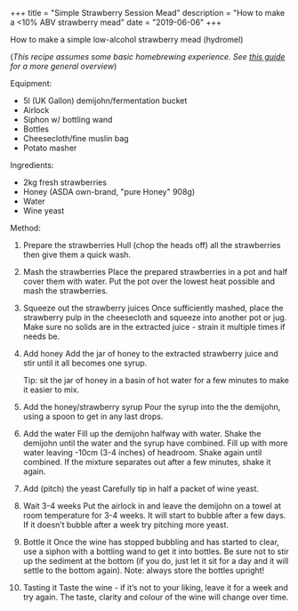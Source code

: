+++
title = "Simple Strawberry Session Mead"
description = "How to make a <10% ABV strawberry mead"
date = "2019-06-06"
+++

How to make a simple low-alcohol strawberry mead (hydromel)

(*This recipe assumes some basic homebrewing experience. See [this guide](https://www.winebags.com/Beginner-s-Guide-To-Making-Wine-At-Home-s/1836.htm) for a more general overview*)

Equipment:

- 5l (UK Gallon) demijohn/fermentation bucket
- Airlock
- Siphon w/ bottling wand
- Bottles
- Cheesecloth/fine muslin bag
- Potato masher

Ingredients:

- 2kg fresh strawberries
- Honey (ASDA own-brand, "pure Honey" 908g)
- Water
- Wine yeast

Method:

1. Prepare the strawberries
    Hull (chop the heads off) all the strawberries then give them a quick wash.

2. Mash the strawberries
    Place the prepared strawberries in a pot and half cover them with water. Put the pot over the lowest heat possible and mash the strawberries.

3. Squeeze out the strawberry juices
    Once sufficiently mashed, place the strawberry pulp in the cheesecloth and squeeze into another pot or jug. Make sure no solids are in the extracted juice - strain it multiple times if needs be.

4. Add honey
    Add the jar of honey to the extracted strawberry juice and stir until it all becomes one syrup.

    Tip: sit the jar of honey in a basin of hot water for a few minutes to make it easier to mix.

5. Add the honey/strawberry syrup
    Pour the syrup into the the demijohn, using a spoon to get in any last drops.

6. Add the water
    Fill up the demijohn halfway with water. Shake the demijohn until the water and the syrup have combined. Fill up with more water leaving -10cm (3-4 inches) of headroom. Shake again until combined. If the mixture separates out after a few minutes, shake it again.

7. Add (pitch) the yeast
    Carefully tip in half a packet of wine yeast.

8. Wait 3-4 weeks
    Put the airlock in and leave the demijohn on a towel at room temperature for 3-4 weeks. It will start to bubble after a few days. If it doesn’t bubble after a week try pitching more yeast.

9. Bottle it
    Once the wine has stopped bubbling and has started to clear, use a siphon with a bottling wand to get it into bottles. Be sure not to stir up the sediment at the bottom (if you do, just let it sit for a day and it will settle to the bottom again). Note: always store the bottles upright!

10. Tasting it
    Taste the wine - if it’s not to your liking, leave it for a week and try again. The taste, clarity and colour of the wine will change over time.

